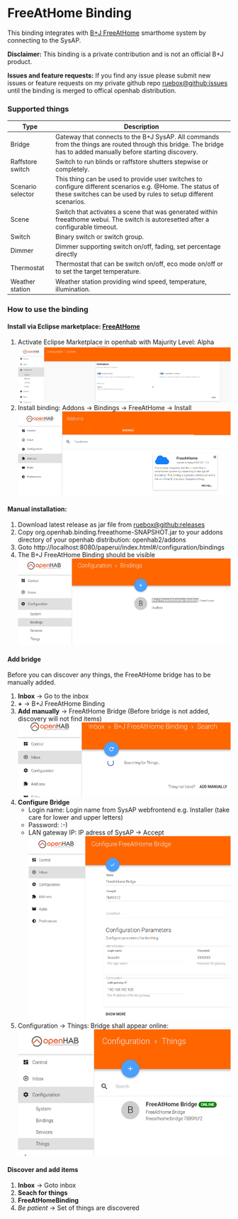 # FreeAtHome Binding
This binding integrates with [B+J FreeAtHome](https://www.busch-jaeger.de/produkte/systeme/busch-free-at-home/) smarthome system by connecting to the SysAP.

**Disclaimer:** This binding is a private contribution and is not an official B+J product.

**Issues and feature requests:** 
If you find any issue please submit new issues or feature requests on my private github repo [ruebox@github:issues](https://github.com/ruebox/openhab2-addons/issues) until the binding is merged to offical openhab distribution.
### Supported things
Type | Description
------------ | -------------
Bridge | Gateway that connects to the B+J SysAP. All commands from the things are routed through this bridge. The bridge has to added manually before starting discovery.
Raffstore switch | Switch to run blinds or raffstore shutters stepwise or completely.
Scenario selector | This thing can be used to provide user switches to configure different scenarios e.g. @Home. The status of these switches can be used by rules to setup different scenarios.
Scene | Switch that activates a scene that was generated within freeathome webui. The switch is autoresetted after a configurable timeout.
Switch | Binary switch or switch group.
Dimmer | Dimmer supporting switch on/off, fading, set percentage directly
Thermostat | Thermostat that can be switch on/off, eco mode on/off or to set the target temperature.
Weather station | Weather station providing wind speed, temperature, illumination.



### How to use the binding
#### Install via Eclipse marketplace: [FreeAtHome](https://marketplace.eclipse.org/content/freeathome)
1. Activate Eclipse Marketplace in openhab with Majurity Level: Alpha
![Activate Eclipse Marketplace in openhab with Majurity Level: Alpha](./doc/ActivateMarketPlace.png)
2. Install binding: Addons -> Bindings -> FreeAtHome -> Install
![Install FreeAtHome Binding](./doc/InstallViaMarketPlace.png)

#### Manual installation: 
1. Download latest release as jar file from [ruebox@github:releases](https://github.com/ruebox/openhab2-addons/releases) 
1. Copy org.openhab.binding.freeathome-SNAPSHOT.jar to your addons directory of your openhab distribution: openhab2/addons
2. Goto http://localhost:8080/paperui/index.html#/configuration/bindings
3. The B+J FreeAtHome Binding should be visible
![Binding overview with FreeAtHome Binding](./doc/BindingOverview.png)

#### Add bridge
Before you can discover any things, the FreeAtHome bridge has to be manually added.

1. **Inbox** -> Go to the inbox
1. **+** -> B+J FreeAtHome Binding
1. **Add manually** -> FreeAtHome Bridge (Before bridge is not added, discovery will not find items)
![Add thing manually](./doc/AddBridge.png)
1. **Configure Bridge**
   - Login name: Login name from SysAP webfrontend e.g. Installer (take care for lower and upper letters)
   - Password: :-)
   - LAN gateway IP: IP adress of SysAP
-> Accept
 ![Bridge configuration](./doc/ConfigureBridge.png)
1. Configuration -> Things: Bridge shall appear online: ![Online bridge](./doc/BridgeOnline.png) 

#### Discover and add items
1. **Inbox** -> Goto inbox
1. **Seach for things**
1. **FreeAtHomeBinding**
1. *Be patient*
   -> Set of things are discovered
